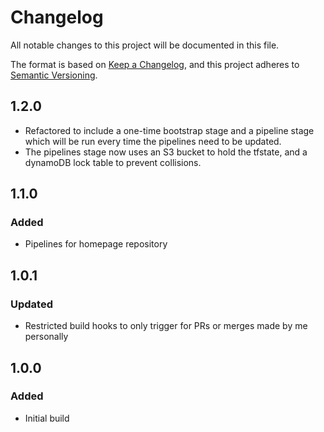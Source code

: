 # Changelog

All notable changes to this project will be documented in this file.

The format is based on [Keep a Changelog](https://keepachangelog.com/en/1.0.0/),
and this project adheres to [Semantic Versioning](https://semver.org/).

## 1.2.0

-   Refactored to include a one-time bootstrap stage and a pipeline stage which will be run every time the pipelines need to be updated.
-   The pipelines stage now uses an S3 bucket to hold the tfstate, and a dynamoDB lock table to prevent collisions.

## 1.1.0

### Added

-   Pipelines for homepage repository

## 1.0.1

### Updated

-   Restricted build hooks to only trigger for PRs or merges made by me personally

## 1.0.0

### Added

-   Initial build
